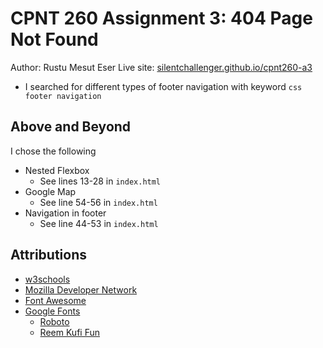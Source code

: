 # CPNT 260 Assignment 3: 404 Page Not Found
Author: Rustu Mesut Eser
Live site: [silentchallenger.github.io/cpnt260-a3](https://silentchallenger.github.io/cpnt260-a3)
- I searched for different types of footer navigation with keyword `css footer navigation`

## Above and Beyond
I chose the following
- Nested Flexbox
    - See lines 13-28 in `index.html`
- Google Map
    - See line 54-56 in `index.html`
- Navigation in footer
    - See line 44-53 in `index.html`

## Attributions
- [w3schools](https://www.w3schools.com/default.asp)
- [Mozilla Developer Network](https://developer.mozilla.org/en-US/docs/Web/Guide)
- [Font Awesome](https://fontawesome.com/)
- [Google Fonts](https://fonts.google.com/)
    - [Roboto](https://fonts.google.com/specimen/Roboto)
    - [Reem Kufi Fun](https://fonts.google.com/specimen/Reem+Kufi+Fun)
